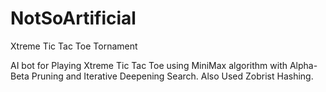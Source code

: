 # NotSoArtificial
Xtreme Tic Tac Toe Tornament

AI bot for Playing Xtreme Tic Tac Toe using MiniMax algorithm with Alpha-Beta Pruning and Iterative Deepening Search. Also Used Zobrist Hashing.
